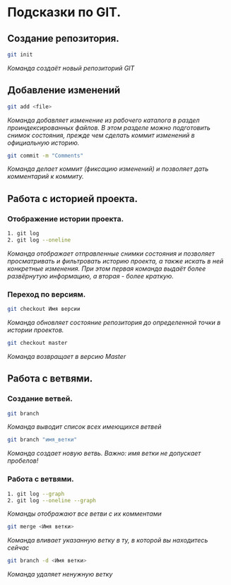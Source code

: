 # Подсказки по GIT.
## Создание репозитория.
```sh
git init
```
*Команда создаёт новый репозиторий GIT*

## Добавление изменений
```sh
git add <file>
```
*Команда добавляет изменение из рабочего каталога в раздел проиндексированных файлов. В этом разделе можно подготовить снимок состояния, прежде чем сделать коммит изменений в официальную историю.* 
```sh
git commit -m "Comments"
```
*Команда делает коммит (фиксацию изменений) и позволяет дать комментарий к коммиту.*

## Работа с историей проекта.
### Отображение истории проекта.
```sh
1. git log
2. git log --oneline
```
*Команда отображает отправленные снимки состояния и позволяет просматривать и фильтровать историю проекта, а также искать в ней конкретные изменения. При этом первая команда выдаёт более развёрнутую информацию, а вторая - более краткую.*

### Переход по версиям.
```sh
git checkout Имя версии
```
*Команда обновляет состояние репозитория до определенной точки в истории проектов.*
```sh
git checkout master
```
*Команда возвращает в версию Master*

## Работа с ветвями.
### Создание ветвей.

```sh
git branch
```
*Команда выводит список всех имеющихся ветвей* 

```sh
git branch "имя_ветки"
```
*Команда создает новую ветвь. Важно: имя ветки не допускает пробелов!*

### Работа с ветвями.

```sh
1. git log --graph
2. git log --oneline --graph
```
*Команды отображают все ветви с их комментами*

```sh
git merge <Имя ветки>
```
*Команда вливает указанную ветку в ту, в которой вы находитесь сейчас*

```sh
git branch -d <Имя ветки>
```
*Команда удаляет ненужную ветку*